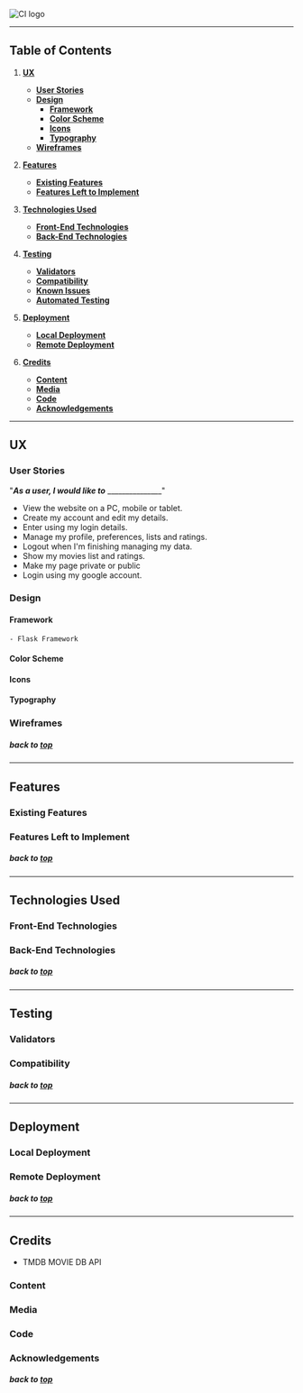 ![CI logo](https://codeinstitute.s3.amazonaws.com/fullstack/ci_logo_small.png)

---

## Table of Contents
1. [**UX**](#ux)
    - [**User Stories**](#user-stories)
    - [**Design**](#design)
        - [**Framework**](#framework)
        - [**Color Scheme**](#color-scheme)
        - [**Icons**](#icons)
        - [**Typography**](#typography)
    - [**Wireframes**](#wireframes)

2. [**Features**](#features)
    - [**Existing Features**](#existing-features)
    - [**Features Left to Implement**](#features-left-to-implement)

3. [**Technologies Used**](#technologies-used)
    - [**Front-End Technologies**](#front-end-technologies)
    - [**Back-End Technologies**](#back-end-technologies)

4. [**Testing**](#testing)
    - [**Validators**](#validators)
    - [**Compatibility**](#compatibility)
    - [**Known Issues**](#known-issues)
    - [**Automated Testing**](#automated-testing)

5. [**Deployment**](#deployment)
    - [**Local Deployment**](#local-deployment)
    - [**Remote Deployment**](#remote-deployment)

6. [**Credits**](#credits)
    - [**Content**](#content)
    - [**Media**](#media)
    - [**Code**](#code)
    - [**Acknowledgements**](#acknowledgements)

---

## UX

### User Stories

"**_As a user, I would like to_** _______________"

- View the website on a PC, mobile or tablet.
- Create my account and edit my details.
- Enter using my login details.
- Manage my profile, preferences, lists and ratings.
- Logout when I'm finishing managing my data.
- Show my movies list and ratings.
- Make my page private or public
- Login using my google account.

### Design

#### Framework
    - Flask Framework
#### Color Scheme

#### Icons

#### Typography

### Wireframes

##### back to [top](#table-of-contents)

---

## Features

### Existing Features

### Features Left to Implement

##### back to [top](#table-of-contents)

---

## Technologies Used

### Front-End Technologies

### Back-End Technologies

##### back to [top](#table-of-contents)

---

## Testing

### Validators  

### Compatibility

##### back to [top](#table-of-contents)

---

## Deployment

### Local Deployment

### Remote Deployment

##### back to [top](#table-of-contents)

---

## Credits
 - TMDB MOVIE DB API
### Content

### Media

### Code

### Acknowledgements

##### back to [top](#table-of-contents)

